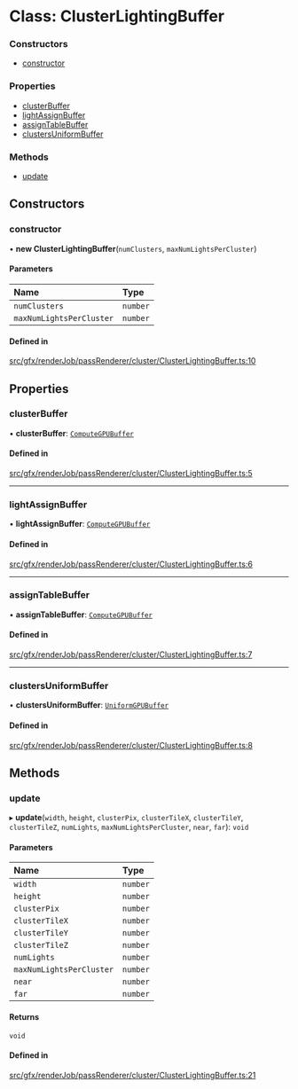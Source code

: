 # Class: ClusterLightingBuffer

### Constructors

- [constructor](ClusterLightingBuffer.md#constructor)

### Properties

- [clusterBuffer](ClusterLightingBuffer.md#clusterbuffer)
- [lightAssignBuffer](ClusterLightingBuffer.md#lightassignbuffer)
- [assignTableBuffer](ClusterLightingBuffer.md#assigntablebuffer)
- [clustersUniformBuffer](ClusterLightingBuffer.md#clustersuniformbuffer)

### Methods

- [update](ClusterLightingBuffer.md#update)

## Constructors

### constructor

• **new ClusterLightingBuffer**(`numClusters`, `maxNumLightsPerCluster`)

#### Parameters

| Name | Type |
| :------ | :------ |
| `numClusters` | `number` |
| `maxNumLightsPerCluster` | `number` |

#### Defined in

[src/gfx/renderJob/passRenderer/cluster/ClusterLightingBuffer.ts:10](https://github.com/Orillusion/orillusion/blob/main/src/gfx/renderJob/passRenderer/cluster/ClusterLightingBuffer.ts#L10)

## Properties

### clusterBuffer

• **clusterBuffer**: [`ComputeGPUBuffer`](ComputeGPUBuffer.md)

#### Defined in

[src/gfx/renderJob/passRenderer/cluster/ClusterLightingBuffer.ts:5](https://github.com/Orillusion/orillusion/blob/main/src/gfx/renderJob/passRenderer/cluster/ClusterLightingBuffer.ts#L5)

___

### lightAssignBuffer

• **lightAssignBuffer**: [`ComputeGPUBuffer`](ComputeGPUBuffer.md)

#### Defined in

[src/gfx/renderJob/passRenderer/cluster/ClusterLightingBuffer.ts:6](https://github.com/Orillusion/orillusion/blob/main/src/gfx/renderJob/passRenderer/cluster/ClusterLightingBuffer.ts#L6)

___

### assignTableBuffer

• **assignTableBuffer**: [`ComputeGPUBuffer`](ComputeGPUBuffer.md)

#### Defined in

[src/gfx/renderJob/passRenderer/cluster/ClusterLightingBuffer.ts:7](https://github.com/Orillusion/orillusion/blob/main/src/gfx/renderJob/passRenderer/cluster/ClusterLightingBuffer.ts#L7)

___

### clustersUniformBuffer

• **clustersUniformBuffer**: [`UniformGPUBuffer`](UniformGPUBuffer.md)

#### Defined in

[src/gfx/renderJob/passRenderer/cluster/ClusterLightingBuffer.ts:8](https://github.com/Orillusion/orillusion/blob/main/src/gfx/renderJob/passRenderer/cluster/ClusterLightingBuffer.ts#L8)

## Methods

### update

▸ **update**(`width`, `height`, `clusterPix`, `clusterTileX`, `clusterTileY`, `clusterTileZ`, `numLights`, `maxNumLightsPerCluster`, `near`, `far`): `void`

#### Parameters

| Name | Type |
| :------ | :------ |
| `width` | `number` |
| `height` | `number` |
| `clusterPix` | `number` |
| `clusterTileX` | `number` |
| `clusterTileY` | `number` |
| `clusterTileZ` | `number` |
| `numLights` | `number` |
| `maxNumLightsPerCluster` | `number` |
| `near` | `number` |
| `far` | `number` |

#### Returns

`void`

#### Defined in

[src/gfx/renderJob/passRenderer/cluster/ClusterLightingBuffer.ts:21](https://github.com/Orillusion/orillusion/blob/main/src/gfx/renderJob/passRenderer/cluster/ClusterLightingBuffer.ts#L21)
